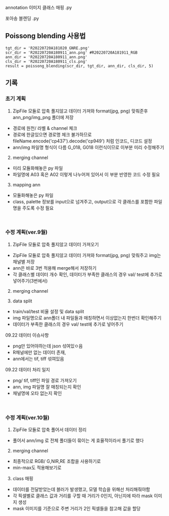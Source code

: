 
annotation 이미지 클래스 매핑
.py

포아송 블렌딩 
.py
## Poissong blending 사용법

    
    
    tgt_dir = 'R20220720A181020_GNRE.png'
    scr_dir = 'R20220720A180911_ann.png' #R20220720A181911_RGB
    ann_dir = 'R20220720A180911_ann.png'
    cls_dir = 'R20220720A180911_cls.png'
    result = poissong_blending(scr_dir, tgt_dir, ann_dir, cls_dir, 5)



## 기록
### 초기 계획
1. ZipFile 모듈로 압축 풀지않고 데이터 가져와 format(jpg, png) 맞춰준후 ann_png/img_png 폴더에 저장
  - 경로에 원천/ 라벨 & channel 체크
  - 경로에 한글있으면 경로명 체크 불가하므로 fileName.encode('cp437').decode('cp949') 처럼 인코드, 디코드 설정
  - ann/img 파일명 형식이 다름 G_018, G018 이런식이므로 이부분 미리 수정해주기
  
2. merging channel
  - 미리 모듈화해놓은 py 파일
  - 파일명에 A03 혹은 A02 이렇게 나누어져 있어서 이 부분 반영한 코드 수정 필요

3. mapping ann 
  - 모듈화해놓은  py 파일
  - class, palette 정보를 input으로 넘겨주고, output으로 각 클래스를 포함한 파일명을 주도록 수정 필요
  </br>
  
  ### 수정 계획(ver.9월)

1. ZipFile 모듈로 압축 풀지않고 데이터 가져오기
  - ZipFile 모듈로 압축 풀지않고 데이터 가져와 format(jpg, png) 맞춰주고 img는 채널별 저장
  - ann은 바로 3번 적용해 merge해서 저장하기
  - 각 클래스별 데이터 개수 확인, 데이터가 부족한 클래스의 경우 val/ test에 추가로 넣어주기(3번에서)

2. merging channel

3. data split
-  train/val/test 비율 설정 및 data split 
-  img 파일명으로 ann폴더 내 파일들과 매칭하면서 이상없는지 한번더 확인해주기
-  데이터가 부족한 클래스의 경우 val/ test에 추가로 넣어주기


09.22 데이터 이슈사항
- png만 있어야하는데 json 섞여있ㅇ음
- R채널에만 없는 데이터 존재, 
- ann에서는 tif, tiff 섞여있음


09.22 데이터 처리 일지
- png/ tif, tiff인 파일 경로 가져오기
- ann, img 파일명 잘 매칭되는지 확인
- 채널명에 오타 없는지 확인

</br>

  ### 수정 계획(ver.10월)
  
1. ZipFile 모듈로 압축 풀어서 데이터 정리
- 풀어서 ann/img 로 전체 폴더들이 묶이는 게 효율적이라서 풀기로 했다

2. merging channel
- 최종적으로 RGB/ G,NIR,RE 조합을 사용하기로 
- min-max도 적용해보기로 


3. class 매핑
- 데이터를 전달받았는데 블러가 발생했고, 모델 학습을 위해선 처리해줘야함
- 각 픽셀별로 클래스 값과 거리를 구할 때 거리가 0인지, 아닌지에 따라 mask 이미지 생성
- mask 이미지를 기준으로 주변 거리가 2인 픽셀들을 참고해 값을 할당
